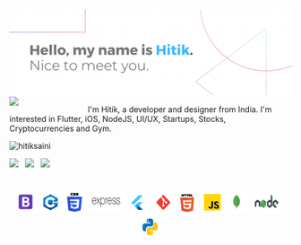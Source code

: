 <img src="https://raw.githubusercontent.com/hitiksaini/hitiksaini/master/top_img.png">
<img align="left" src="http://www.hitiksaini.com/images/memoji_smile.png" width="140" />
<p align="" widht="300">I'm Hitik, a developer and designer from India. I'm interested in Flutter, iOS, NodeJS, UI/UX, Startups, Stocks, Cryptocurrencies and Gym.</p>
<p align="left"> <img src="https://komarev.com/ghpvc/?username=hitiksaini" alt="hitiksaini" /> </p>
<a  href="https://www.linkedin.com/in/hitik-saini-042691193/"><img src="https://github.com/hitiksaini/hitiksaini/blob/master/logo/linkedin.png" width="40" /></a> &nbsp; 
<a  href="https://www.instagram.com/hitik_20/"><img src="https://github.com/hitiksaini/hitiksaini/blob/master/logo/instagram.png" width="40" /></a> &nbsp; 
<a  href="https://twitter.com/SainiHitik"><img src="https://github.com/hitiksaini/hitiksaini/blob/master/logo/twitter.png" width="40" /></a>


<h1 align="center"></h1>
<p align="center">
  <img src="https://github.com/hitiksaini/hitiksaini/blob/master/icons/bootstrap.png" width="40" height="40"/>
  <img src="https://github.com/hitiksaini/hitiksaini/blob/master/icons/cpp.png" width="40" height="40"/>
  <img src="https://github.com/hitiksaini/hitiksaini/blob/master/icons/css.png" width="40" height="40"/>
  <img src="https://github.com/hitiksaini/hitiksaini/blob/master/icons/express.png" width="65" height="40"/>
  <img src="https://github.com/hitiksaini/hitiksaini/blob/master/icons/flutter.png" width="40" height="40"/>
  <img src="https://github.com/hitiksaini/hitiksaini/blob/master/icons/git.png" width="40" height="40"/>
  <img src="https://github.com/hitiksaini/hitiksaini/blob/master/icons/html.png" width="40" height="40"/>
  <img src="https://github.com/hitiksaini/hitiksaini/blob/master/icons/js.png" width="40" height="40"/>
  <img src="https://github.com/hitiksaini/hitiksaini/blob/master/icons/mongo.png" width="40" height="40"/>
  <img src="https://github.com/hitiksaini/hitiksaini/blob/master/icons/nodejs.png" width="65" height="40"/>
  <img src="https://github.com/hitiksaini/hitiksaini/blob/master/icons/python.png" width="40" height="40"/>
</p>
